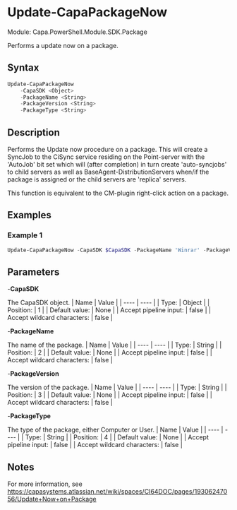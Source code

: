 # Update-CapaPackageNow
Module: Capa.PowerShell.Module.SDK.Package

Performs a update now on a package.

## Syntax

```powershell
Update-CapaPackageNow
	-CapaSDK <Object>
	-PackageName <String>
	-PackageVersion <String>
	-PackageType <String>
```

## Description

Performs the Update now procedure on a package. This will create a SyncJob to the CiSync service residing on the Point-server with the 'AutoJob' bit set which 
will (after completion) in turn create 'auto-syncjobs' to child servers as well as BaseAgent-DistributionServers when/if the package is assigned or the child 
servers are 'replica' servers.

This function is equivalent to the CM-plugin right-click action on a package.

## Examples

### Example 1
```powershell
Update-CapaPackageNow -CapaSDK $CapaSDK -PackageName 'Winrar' -PackageVersion '5.50' -PackageType 'Computer'
```
    

## Parameters

-**CapaSDK**

The CapaSDK object.
| Name | Value |
| ---- | ---- |
| Type: | Object |
| Position: | 1 | 
| Default value: | None | 
| Accept pipeline input: | false | 
| Accept wildcard characters: | false | 

-**PackageName**

The name of the package.
| Name | Value |
| ---- | ---- |
| Type: | String |
| Position: | 2 | 
| Default value: | None | 
| Accept pipeline input: | false | 
| Accept wildcard characters: | false | 

-**PackageVersion**

The version of the package.
| Name | Value |
| ---- | ---- |
| Type: | String |
| Position: | 3 | 
| Default value: | None | 
| Accept pipeline input: | false | 
| Accept wildcard characters: | false | 

-**PackageType**

The type of the package, either Computer or User.
| Name | Value |
| ---- | ---- |
| Type: | String |
| Position: | 4 | 
| Default value: | None | 
| Accept pipeline input: | false | 
| Accept wildcard characters: | false | 


## Notes

For more information, see https://capasystems.atlassian.net/wiki/spaces/CI64DOC/pages/19306247056/Update+Now+on+Package
